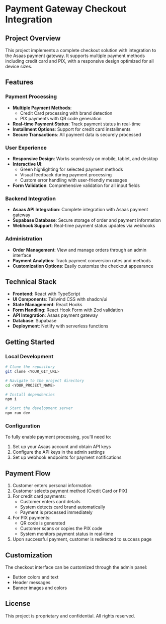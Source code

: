 # Payment Gateway Checkout Integration

## Project Overview

This project implements a complete checkout solution with integration to the Asaas payment gateway. It supports multiple payment methods including credit card and PIX, with a responsive design optimized for all device sizes.

## Features

### Payment Processing

- **Multiple Payment Methods**:
  - Credit Card processing with brand detection
  - PIX payments with QR code generation
- **Real-time Payment Status**: Track payment status in real-time
- **Installment Options**: Support for credit card installments
- **Secure Transactions**: All payment data is securely processed

### User Experience

- **Responsive Design**: Works seamlessly on mobile, tablet, and desktop
- **Interactive UI**:
  - Green highlighting for selected payment methods
  - Visual feedback during payment processing
  - Custom error handling with user-friendly messages
- **Form Validation**: Comprehensive validation for all input fields

### Backend Integration

- **Asaas API Integration**: Complete integration with Asaas payment gateway
- **Supabase Database**: Secure storage of order and payment information
- **Webhook Support**: Real-time payment status updates via webhooks

### Administration

- **Order Management**: View and manage orders through an admin interface
- **Payment Analytics**: Track payment conversion rates and methods
- **Customization Options**: Easily customize the checkout appearance

## Technical Stack

- **Frontend**: React with TypeScript
- **UI Components**: Tailwind CSS with shadcn/ui
- **State Management**: React Hooks
- **Form Handling**: React Hook Form with Zod validation
- **API Integration**: Asaas payment gateway
- **Database**: Supabase
- **Deployment**: Netlify with serverless functions

## Getting Started

### Local Development

```sh
# Clone the repository
git clone <YOUR_GIT_URL>

# Navigate to the project directory
cd <YOUR_PROJECT_NAME>

# Install dependencies
npm i

# Start the development server
npm run dev
```

### Configuration

To fully enable payment processing, you'll need to:

1. Set up your Asaas account and obtain API keys
2. Configure the API keys in the admin settings
3. Set up webhook endpoints for payment notifications

## Payment Flow

1. Customer enters personal information
2. Customer selects payment method (Credit Card or PIX)
3. For credit card payments:
   - Customer enters card details
   - System detects card brand automatically
   - Payment is processed immediately
4. For PIX payments:
   - QR code is generated
   - Customer scans or copies the PIX code
   - System monitors payment status in real-time
5. Upon successful payment, customer is redirected to success page

## Customization

The checkout interface can be customized through the admin panel:

- Button colors and text
- Header messages
- Banner images and colors

## License

This project is proprietary and confidential. All rights reserved.
